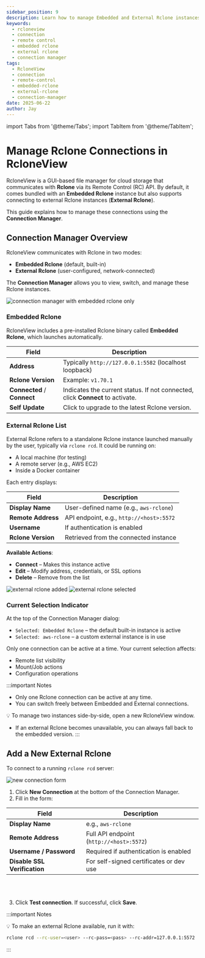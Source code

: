 ```yaml
---
sidebar_position: 9
description: Learn how to manage Embedded and External Rclone instances in RcloneView.
keywords:
  - rcloneview
  - connection
  - remote control
  - embedded rclone
  - external rclone
  - connection manager
tags:
  - RcloneView
  - connection
  - remote-control
  - embedded-rclone
  - external-rclone
  - connection-manager
date: 2025-06-22
author: Jay
---
```

import Tabs from '@theme/Tabs';
import TabItem from '@theme/TabItem';

# Manage Rclone Connections in RcloneView

RcloneView is a GUI-based file manager for cloud storage that communicates with **Rclone** via its Remote Control (RC) API. By default, it comes bundled with an **Embedded Rclone** instance but also supports connecting to external Rclone instances (**External Rclone**).

This guide explains how to manage these connections using the **Connection Manager**.

## Connection Manager Overview

RcloneView communicates with Rclone in two modes:

- **Embedded Rclone** (default, built-in)
- **External Rclone** (user-configured, network-connected)

The **Connection Manager** allows you to view, switch, and manage these Rclone instances.

<img src="/support/images/en/howto/rcloneview-basic/connection-manager-with-embedded-rclone-only.png" alt="connection manager with embedded rclone only" class="img-medium img-center" />

### Embedded Rclone

RcloneView includes a pre-installed Rclone binary called **Embedded Rclone**, which launches automatically.

| Field                       | Description                                                                    |
| --------------------------- | ------------------------------------------------------------------------------ |
| **Address**                 | Typically `http://127.0.0.1:5582` (localhost loopback)                         |
| **Rclone Version**          | Example: `v1.70.1`                                                             |
| **Connected** / **Connect** | Indicates the current status. If not connected, click **Connect** to activate. |
| **Self Update**             | Click to upgrade to the latest Rclone version.                                 |

### External Rclone List

External Rclone refers to a standalone Rclone instance launched manually by the user, typically via `rclone rcd`. It could be running on:

- A local machine (for testing)
- A remote server (e.g., AWS EC2)
- Inside a Docker container

Each entry displays:

| Field | Description |
|-------|-------------|
| **Display Name** | User-defined name (e.g., `aws-rclone`) |
| **Remote Address** | API endpoint, e.g., `http://<host>:5572` |
| **Username** | If authentication is enabled |
| **Rclone Version** | Retrieved from the connected instance |

**Available Actions**:
- **Connect** – Makes this instance active
- **Edit** – Modify address, credentials, or SSL options
- **Delete** – Remove from the list

<div class="img-grid-2">
<img src="/support/images/en/howto/rcloneview-basic/external-rclone-added.png" alt="external rclone added" class="img-medium img-center" />
<img src="/support/images/en/howto/rcloneview-basic/external-rclone-selected.png" alt="external rclone selected" class="img-medium img-center" />
</div>

### Current Selection Indicator

At the top of the Connection Manager dialog:

- `Selected: Embedded Rclone` – the default built-in instance is active  
- `Selected: aws-rclone` – a custom external instance is in use

Only one connection can be active at a time. Your current selection affects:

- Remote list visibility  
- Mount/Job actions  
- Configuration operations

:::important Notes
- Only one Rclone connection can be active at any time.  
- You can switch freely between Embedded and External connections.  

💡 To manage two instances side-by-side, open a new RcloneView window.

- If an external Rclone becomes unavailable, you can always fall back to the embedded version.
:::

## Add a New External Rclone

To connect to a running `rclone rcd` server:

<img src="/support/images/en/howto/rcloneview-basic/new-connection-form.png" alt="new connection form" class="img-medium img-center" />

1. Click **New Connection** at the bottom of the Connection Manager.
2. Fill in the form:

| Field | Description |
|-------|-------------|
| **Display Name** | e.g., `aws-rclone` |
| **Remote Address** | Full API endpoint (`http://<host>:5572`) |
| **Username / Password** | Required if authentication is enabled |
| **Disable SSL Verification** | For self-signed certificates or dev use |
<br />
<br />

3. Click **Test connection**. If successful, click **Save**.

:::important Notes

💡 To make an external Rclone available, run it with:

```bash
rclone rcd --rc-user=<user> --rc-pass=<pass> --rc-addr=127.0.0.1:5572
```

:::
